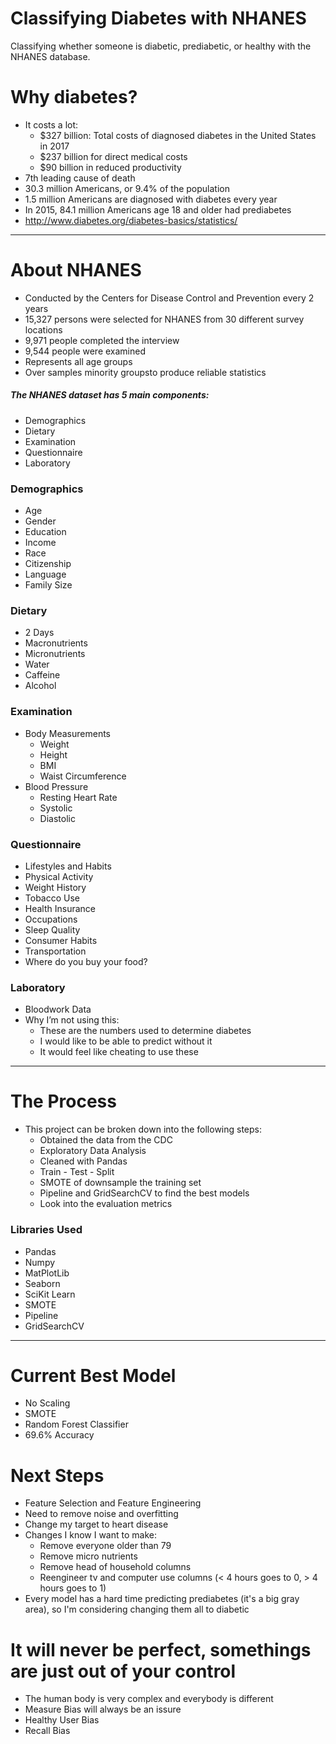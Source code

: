 # Classifying Diabetes with NHANES

Classifying whether someone is diabetic, prediabetic, or healthy with the NHANES database.

# Why diabetes?
* It costs a lot:
  * $327 billion: Total costs of diagnosed diabetes in the United States in 2017
  * $237 billion for direct medical costs
  * $90 billion in reduced productivity
* 7th leading cause of death
* 30.3 million Americans, or 9.4% of the population
* 1.5 million Americans are diagnosed with diabetes every year
* In 2015, 84.1 million Americans age 18 and older had prediabetes
* http://www.diabetes.org/diabetes-basics/statistics/

***

# About NHANES
* Conducted by the Centers for Disease Control and Prevention every 2 years
* 15,327 persons were selected for NHANES from 30 different survey locations
* 9,971 people  completed the interview
* 9,544 people were examined
* Represents all age groups
* Over samples minority groupsto produce reliable statistics


##### The NHANES dataset has 5 main components:
* Demographics
* Dietary
* Examination
* Questionnaire
* Laboratory

### Demographics
* Age
* Gender
* Education
* Income
* Race
* Citizenship
* Language
* Family Size

### Dietary
* 2 Days
* Macronutrients
* Micronutrients
* Water
* Caffeine
* Alcohol

### Examination
* Body Measurements
  * Weight
  * Height
  * BMI
  * Waist Circumference
* Blood Pressure
  * Resting Heart Rate
  * Systolic
  * Diastolic

### Questionnaire
* Lifestyles and Habits
* Physical Activity
* Weight History
* Tobacco Use
* Health Insurance
* Occupations
* Sleep Quality
* Consumer Habits
* Transportation
* Where do you buy your food?

### Laboratory
* Bloodwork Data
* Why I’m not using this:
  * These are the numbers used to determine diabetes
  * I would like to be able to predict without it
  * It would feel like cheating to use these

***

# The Process
* This project can be broken down into the following steps:
  * Obtained the data from the CDC
  * Exploratory Data Analysis
  * Cleaned with Pandas
  * Train - Test - Split
  * SMOTE of downsample the training set
  * Pipeline and GridSearchCV to find the best models
  * Look into the evaluation metrics
  
### Libraries Used
* Pandas
* Numpy
* MatPlotLib
* Seaborn
* SciKit Learn
* SMOTE
* Pipeline
* GridSearchCV
  

***

# Current Best Model
* No Scaling
* SMOTE
* Random Forest Classifier
* 69.6% Accuracy

# Next Steps
* Feature Selection and Feature Engineering
* Need to remove noise and overfitting
* Change my target to heart disease
* Changes I know I want to make:
    * Remove everyone older than 79
    * Remove micro nutrients
    * Remove head of household columns
    * Reengineer tv and computer use columns (< 4 hours goes to 0, > 4 hours goes to 1)
* Every model has a hard time predicting prediabetes (it's a big gray area), so I'm considering changing them all to diabetic
        
# It will never be perfect, somethings are just out of your control
* The human body is very complex and everybody is different
* Measure Bias will always be an issure
* Healthy User Bias
* Recall Bias
